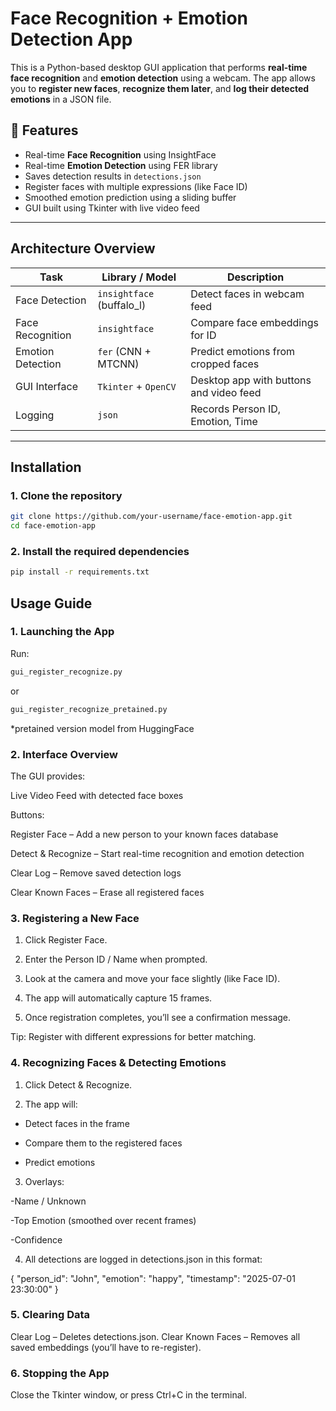 # Face Recognition + Emotion Detection App

This is a Python-based desktop GUI application that performs **real-time face recognition** and **emotion detection** using a webcam. The app allows you to **register new faces**, **recognize them later**, and **log their detected emotions** in a JSON file.

## 🚀 Features

- Real-time **Face Recognition** using InsightFace
- Real-time **Emotion Detection** using FER library
- Saves detection results in `detections.json`
- Register faces with multiple expressions (like Face ID)
- Smoothed emotion prediction using a sliding buffer
-  GUI built using Tkinter with live video feed

---

## Architecture Overview

| Task                | Library / Model         | Description |
|---------------------|--------------------------|-------------|
| Face Detection      | `insightface` (buffalo_l) | Detect faces in webcam feed |
| Face Recognition    | `insightface`            | Compare face embeddings for ID |
| Emotion Detection   | `fer` (CNN + MTCNN)      | Predict emotions from cropped faces |
| GUI Interface       | `Tkinter` + `OpenCV`     | Desktop app with buttons and video feed |
| Logging             | `json`                   | Records Person ID, Emotion, Time |

---

## Installation

### 1. Clone the repository
```bash
git clone https://github.com/your-username/face-emotion-app.git
cd face-emotion-app
```

### 2. Install the required dependencies
```bash
pip install -r requirements.txt
```

## Usage Guide

### 1. Launching the App
Run:
```bash
gui_register_recognize.py
```

or 

```bash
gui_register_recognize_pretained.py
```
*pretained version model from HuggingFace 

### 2. Interface Overview

The GUI provides:

Live Video Feed with detected face boxes

Buttons:

Register Face – Add a new person to your known faces database

Detect & Recognize – Start real-time recognition and emotion detection

Clear Log – Remove saved detection logs

Clear Known Faces – Erase all registered faces

### 3. Registering a New Face

1. Click Register Face.

2. Enter the Person ID / Name when prompted.

3. Look at the camera and move your face slightly (like Face ID).

4. The app will automatically capture 15 frames.

5. Once registration completes, you’ll see a confirmation message.

Tip: Register with different expressions for better matching.

### 4. Recognizing Faces & Detecting Emotions

1. Click Detect & Recognize.

2. The app will:

- Detect faces in the frame

- Compare them to the registered faces

- Predict emotions

3. Overlays:

-Name / Unknown

-Top Emotion (smoothed over recent frames)

-Confidence

4. All detections are logged in detections.json in this format:
   
{
  "person_id": "John",
  "emotion": "happy",
  "timestamp": "2025-07-01 23:30:00"
}

### 5. Clearing Data
Clear Log – Deletes detections.json.
Clear Known Faces – Removes all saved embeddings (you’ll have to re-register).

### 6. Stopping the App
Close the Tkinter window, or press Ctrl+C in the terminal.




